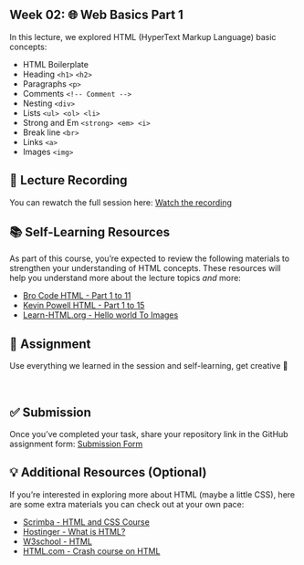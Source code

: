 

## Week 02: 🌐 Web Basics Part 1

In this lecture, we explored HTML (HyperText Markup Language) basic concepts:
<br>
- HTML Boilerplate
- Heading `<h1>` `<h2>` 
- Paragraphs `<p>`
- Comments `<!-- Comment -->`
- Nesting `<div>`
- Lists `<ul> <ol> <li>`
- Strong and Em `<strong> <em> <i>`
- Break line `<br>`
- Links `<a>`
- Images `<img>`


## 🎥 Lecture Recording

You can rewatch the full session here: [Watch the recording](https://udksa-my.sharepoint.com/:v:/g/personal/ccsit_pclub_iau_edu_sa/EeiX7wZrbjxJucOmT8sne-cBFkQMDAauC7u36MQd0UveNw?e=9GMfQt&nav=eyJyZWZlcnJhbEluZm8iOnsicmVmZXJyYWxBcHAiOiJTdHJlYW1XZWJBcHAiLCJyZWZlcnJhbFZpZXciOiJTaGFyZURpYWxvZy1MaW5rIiwicmVmZXJyYWxBcHBQbGF0Zm9ybSI6IldlYiIsInJlZmVycmFsTW9kZSI6InZpZXcifX0%3D)


## 📚 Self-Learning Resources

As part of this course, you’re expected to review the following materials to strengthen your understanding of HTML concepts.
These resources will help you understand more about the lecture topics *and* more:

- [Bro Code HTML - Part 1 to 11](https://youtube.com/playlist?list=PLZPZq0r_RZOOxqHgOzPyCzIl4AJjXbCYt&si=u518vaoUhRF0Ll5U)
- [Kevin Powell HTML - Part 1 to 15](https://youtube.com/playlist?list=PL4-IK0AVhVjOJs_UjdQeyEZ_cmEV3uJvx&si=QRo9qCntH6gvjMKm)
- [Learn-HTML.org - Hello world To Images](https://www.learn-html.org/)

## 🧠 Assignment

Use everything we learned in the session and self-learning, get creative 🦃


<br>



## ✅ Submission

Once you’ve completed your task, share your repository link in the GitHub assignment form:
[Submission Form](https://forms.cloud.microsoft/Pages/ResponsePage.aspx?id=_LuGLASN_0GoOpQvB14PYB21Z8AvW0FIsQSmL58EU41UQkU5MllBRDdTSzdRMTcxS0dQWEVLNEYwQy4u)



## 💡 Additional Resources (Optional)

If you’re interested in exploring more about HTML (maybe a little CSS), here are some extra materials you can check out at your own pace:
- [Scrimba - HTML and CSS Course](https://scrimba.com/learn-html-and-css-c0p)
- [Hostinger - What is HTML?](https://www.hostinger.com/tutorials/what-is-html)
- [W3school - HTML](https://www.w3schools.com/html/default.asp)
- [HTML.com - Crash course on HTML](https://html.com/#tutorial)
